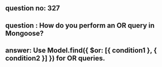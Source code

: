 
      
## question no: 327

## question : How do you perform an OR query in Mongoose?

## answer: Use Model.find({ $or: [{ condition1 }, { condition2 }] }) for OR queries.
      